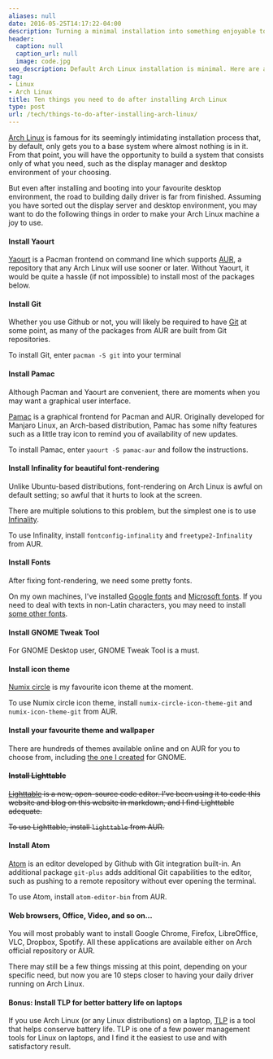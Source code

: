 ```yaml
---
aliases: null
date: 2016-05-25T14:17:22-04:00
description: Turning a minimal installation into something enjoyable to use
header:
  caption: null
  caption_url: null
  image: code.jpg
seo_description: Default Arch Linux installation is minimal. Here are a few recommendations on how to make your Arch Linux installation a joy to use.
tag:
- Linux
- Arch Linux
title: Ten things you need to do after installing Arch Linux
type: post
url: /tech/things-to-do-after-installing-arch-linux/
---
```


[Arch Linux](https://www.archlinux.org/) is famous for its seemingly intimidating installation process that, by default, only gets you to a base system where almost nothing is in it. From that point, you will have the opportunity to build a system that consists only of what you need, such as the display manager and desktop environment of your choosing.

But even after installing and booting into your favourite desktop environment, the road to building daily driver is far from finished. Assuming you have sorted out the display server and desktop environment, you may want to do the following things in order to make your Arch Linux machine a joy to use.


#### Install Yaourt

[Yaourt](https://archlinux.fr/yaourt-en) is a Pacman frontend on command line which supports [AUR](https://wiki.archlinux.org/index.php/AUR), a repository that any Arch Linux will use sooner or later. Without Yaourt, it would be quite a hassle (if not impossible) to install most of the packages below.

#### Install Git

Whether you use Github or not, you will likely be required to have [Git](https://www.archlinux.org/packages/extra/x86_64/git/) at some point, as many of the packages from AUR are built from Git repositories.

To install Git, enter ```pacman -S git``` into your terminal

#### Install Pamac

Although Pacman and Yaourt are convenient, there are moments when you may want a graphical user interface.

[Pamac](https://aur.archlinux.org/packages/pamac-aur/) is a graphical frontend for Pacman and AUR. Originally developed for Manjaro Linux, an Arch-based distribution, Pamac has some nifty features such as a little tray icon to remind you of availability of new updates.

To install Pamac, enter ```yaourt -S pamac-aur``` and follow the instructions.

#### Install Infinality for beautiful font-rendering

Unlike Ubuntu-based distributions, font-rendering on Arch Linux is awful on default setting; so awful that it hurts to look at the screen.

There are multiple solutions to this problem, but the simplest one is to use [Infinality](https://aur.archlinux.org/packages/fontconfig-infinality/).

To use Infinality, install ```fontconfig-infinality``` and ```freetype2-Infinality``` from AUR.

#### Install Fonts

After fixing font-rendering, we need some pretty fonts.

On my own machines, I've installed [Google fonts](https://aur.archlinux.org/packages/ttf-google-fonts-git/) and [Microsoft fonts](https://aur.archlinux.org/packages/ttf-ms-fonts/). If you need to deal with texts in non-Latin characters, you may need to install [some other fonts](https://wiki.archlinux.org/index.php/fonts).

#### Install GNOME Tweak Tool

For GNOME Desktop user, GNOME Tweak Tool is a must.

#### Install icon theme

[Numix circle](https://aur.archlinux.org/packages/numix-circle-icon-theme-git/) is my favourite icon theme at the moment.

To use Numix circle icon theme, install ```numix-circle-icon-theme-git``` and ```numix-icon-theme-git``` from AUR.

#### Install your favourite theme and wallpaper

There are hundreds of themes available online and on AUR for you to choose from, including [the one I created](/tech/flat-plat-blue-gnome-gtk-theme-release/) for GNOME.

#### ~~Install Lighttable~~

~~[Lighttable](http://lighttable.com/) is a new, open-source code editor. I've been using it to code this website and blog on this website in markdown, and I find Lighttable adequate.~~

~~To use Lighttable, install `lighttable` from AUR.~~

#### Install Atom

[Atom](https://atom.io/) is an editor developed by Github with Git integration built-in. An additional package `git-plus` adds additional Git capabilities to the editor, such as pushing to a remote repository without ever opening the terminal.

To use Atom, install `atom-editor-bin` from AUR.

#### Web browsers, Office, Video, and so on...

You will most probably want to install Google Chrome, Firefox, LibreOffice, VLC, Dropbox, Spotify. All these applications are available either on Arch official repository or AUR.

There may still be a few things missing at this point, depending on your specific need, but now you are 10 steps closer to having your daily driver running on Arch Linux.

#### Bonus: Install TLP for better battery life on laptops

If you use Arch Linux (or any Linux distributions) on a laptop, [TLP](https://www.archlinux.org/packages/community/any/tlp/) is a tool that helps conserve battery life. TLP is one of a few power management tools for Linux on laptops, and I find it the easiest to use and with satisfactory result.
